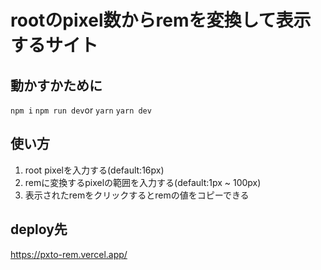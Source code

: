 # rootのpixel数からremを変換して表示するサイト

## 動かすかために

`npm i` `npm run dev`or `yarn` `yarn dev`

## 使い方

1. root pixelを入力する(default:16px)
1. remに変換するpixelの範囲を入力する(default:1px ~ 100px)
1. 表示されたremをクリックするとremの値をコピーできる

## deploy先
https://pxto-rem.vercel.app/
